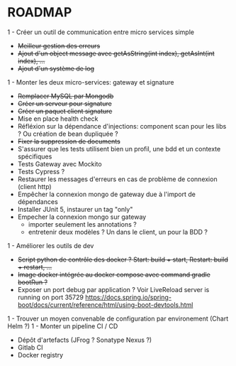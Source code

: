 # ROADMAP

1 - Créer un outil de communication entre micro services simple

- ~~Meilleur gestion des erreurs~~
- ~~Ajout d'un object message avec getAsString(int index), getAsInt(int index), ...~~
- ~~Ajout d'un système de log~~

1 - Monter les deux micro-services: gateway et signature

- ~~Remplacer MySQL par Mongodb~~
- ~~Créer un serveur pour signature~~
- ~~Créer un paquet client signature~~
- Mise en place health check
- Réfléxion sur la dépendance d'injections: component scan pour les libs ? Ou création de bean dupliquée ?
- ~~Fixer la suppression de documents~~
- S'assurer que les tests utilisent bien un profil, une bdd et un contexte spécifiques
- Tests Gateway avec Mockito
- Tests Cypress ?
- Restaurer les messages d'erreurs en cas de problème de connexion (client http)
- Empêcher la connexion mongo de gateway due à l'import de dépendances
- Installer JUnit 5, instaurer un tag "only"
- Empecher la connexion mongo sur gateway
    - importer seulement les annotations ?
    - entretenir deux modèles ? Un dans le client, un pour la BDD ?

1 - Améliorer les outils de dev

- ~~Script python de contrôle des docker ? Start: build + start, Restart: build + restart, ...~~
- ~~Image docker intégrée au docker compose avec command gradle bootRun ?~~
- Exposer un port debug par application ? Voir LiveReload server is running on port 35729 https://docs.spring.io/spring-boot/docs/current/reference/html/using-boot-devtools.html

1 - Trouver un moyen convenable de configuration par environement (Chart Helm ?)
1 - Monter un pipeline CI / CD

- Dépôt d'artefacts (JFrog ? Sonatype Nexus ?)
- Gitlab CI
- Docker registry